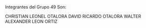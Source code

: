 Integrantes del Grupo 49 Son:

CHRISTIAN LEONEL OTALORA
DAVID RICARDO OTALORA
WALTER ALEXANDER LEON ORTIZ
